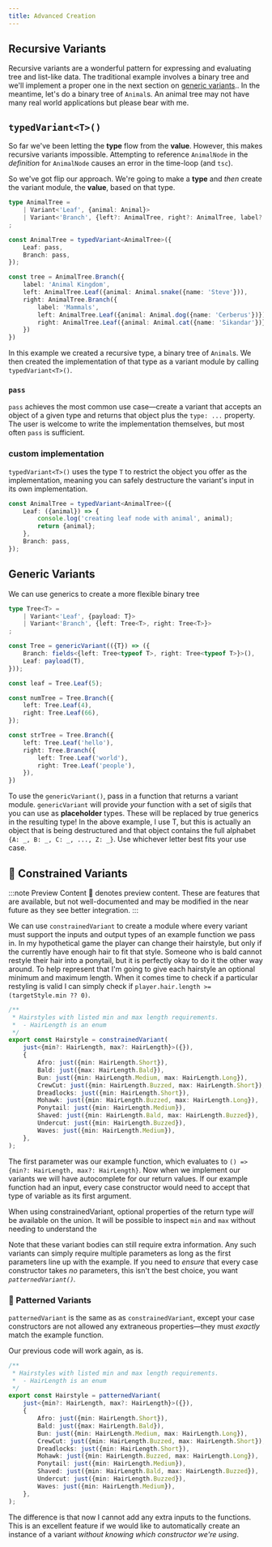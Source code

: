 ```yaml
---
title: Advanced Creation
---
```



## Recursive Variants

Recursive variants are a wonderful pattern for expressing and evaluating tree and list-like data. The traditional example involves a binary tree and we'll implement a proper one in the next section on [generic variants](use/generic).. In the meantime, let's do a binary tree of `Animal`s. An animal tree may not have many real world applications but please bear with me. 

## `typedVariant<T>()`
So far we've been letting the **type** flow from the **value**. However, this makes recursive variants impossible. Attempting to reference `AnimalNode` in the *definition* for `AnimalNode` causes an error in the time-loop (and `tsc`).

So we've got flip our approach. We're going to make a **type** and *then* create the variant module, the **value**, based on that type.

```typescript
type AnimalTree =
    | Variant<'Leaf', {animal: Animal}>
    | Variant<'Branch', {left?: AnimalTree, right?: AnimalTree, label?: string}>
;

const AnimalTree = typedVariant<AnimalTree>({
    Leaf: pass,
    Branch: pass,
});

const tree = AnimalTree.Branch({
    label: 'Animal Kingdom',
    left: AnimalTree.Leaf({animal: Animal.snake({name: 'Steve'})),
    right: AnimalTree.Branch({
        label: 'Mammals',
        left: AnimalTree.Leaf({animal: Animal.dog({name: 'Cerberus'})}),
        right: AnimalTree.Leaf({animal: Animal.cat({name: 'Sikandar'})}),
    })
})
```

In this example we created a recursive type, a binary tree of `Animal`s. We then created the implementation of that type as a variant module by calling `typedVariant<T>()`. 

### `pass`

`pass` achieves the most common use case—create a variant that accepts an object of a given type and returns that object plus the `type: ...` property. The user is welcome to write the implementation themselves, but most often `pass` is sufficient.

### custom implementation

`typedVariant<T>()` uses the type `T` to restrict the object you offer as the implementation, meaning you can safely destructure the variant's input in its own implementation.

```typescript
const AnimalTree = typedVariant<AnimalTree>({
    Leaf: ({animal}) => {
        console.log('creating leaf node with animal', animal);
        return {animal};
    },
    Branch: pass,
});

```

## Generic Variants

We can use generics to create a more flexible binary tree

```typescript
type Tree<T> =
    | Variant<'Leaf', {payload: T}>
    | Variant<'Branch', {left: Tree<T>, right: Tree<T>}>
;

const Tree = genericVariant(({T}) => ({
    Branch: fields<{left: Tree<typeof T>, right: Tree<typeof T>}>(),
    Leaf: payload(T),
}));

const leaf = Tree.Leaf(5);

const numTree = Tree.Branch({
    left: Tree.Leaf(4),
    right: Tree.Leaf(66),
});

const strTree = Tree.Branch({
    left: Tree.Leaf('hello'),
    right: Tree.Branch({
        left: Tree.Leaf('world'),
        right: Tree.Leaf('people'),
    }),
})
```

To use the `genericVariant()`, pass in a function that returns a variant module. `genericVariant` will provide *your* function with a set of sigils that you can use as **placeholder** types. These will be replaced by true generics in the resulting type! In the above example, I use T, but this is actually an object that is being destructured and that object contains the full alphabet `{A: _, B: _, C: _, ..., Z: _}`. Use whichever letter best fits your use case.

## 🔮 Constrained Variants

:::note Preview Content
🔮 denotes preview content. These are features that are available, but not well-documented and may be modified in the near future as they see better integration.
:::

We can use `constrainedVariant` to create a module where every variant must support the inputs and output types of an example function we pass in. In my hypothetical game the player can change their hairstyle, but only if the currently have enough hair to fit that style. Someone who is bald cannot restyle their hair into a ponytail, but it is perfectly okay to do it the other way around. To help represent that I'm going to give each hairstyle an optional minimum and maximum length. When it comes time to check if a particular restyling is valid I can simply check if `player.hair.length >= (targetStyle.min ?? 0)`. 

```ts
/**
 * Hairstyles with listed min and max length requirements.
 *  - HairLength is an enum
 */
export const Hairstyle = constrainedVariant(
    just<{min?: HairLength, max?: HairLength}>({}), 
    {
        Afro: just({min: HairLength.Short}),
        Bald: just({max: HairLength.Bald}),
        Bun: just({min: HairLength.Medium, max: HairLength.Long}),
        CrewCut: just({min: HairLength.Buzzed, max: HairLength.Short}),
        Dreadlocks: just({min: HairLength.Short}),
        Mohawk: just({min: HairLength.Buzzed, max: HairLength.Long}),
        Ponytail: just({min: HairLength.Medium}),
        Shaved: just({min: HairLength.Bald, max: HairLength.Buzzed}),
        Undercut: just({min: HairLength.Buzzed}),
        Waves: just({min: HairLength.Medium}),
    },
);
```

The first parameter was our example function, which evaluates to `() => {min?: HairLength, max?: HairLength}`. Now when we implement our variants we will have autocomplete for our return values. If our example function had an input, every case constructor would need to accept that type of variable as its first argument.

When using constrainedVariant, optional properties of the return type *will* be available on the union. It will be possible to inspect `min` and `max` without needing to understand the 

Note that these variant bodies can still require extra information. Any such variants can simply require multiple parameters as long as the first parameters line up with the example. If you need to *ensure* that every case constructor takes *no* parameters, this isn't the best choice, you want *`patternedVariant()`.*

### 🔮 Patterned Variants

`patternedVariant` is the same as as `constrainedVariant`, except your case constructors are not allowed any extraneous properties—they must *exactly* match the example function.

Our previous code will work again, as is.

```ts
/**
 * Hairstyles with listed min and max length requirements.
 *  - HairLength is an enum
 */
export const Hairstyle = patternedVariant(
    just<{min?: HairLength, max?: HairLength}>({}), 
    {
        Afro: just({min: HairLength.Short}),
        Bald: just({max: HairLength.Bald}),
        Bun: just({min: HairLength.Medium, max: HairLength.Long}),
        CrewCut: just({min: HairLength.Buzzed, max: HairLength.Short}),
        Dreadlocks: just({min: HairLength.Short}),
        Mohawk: just({min: HairLength.Buzzed, max: HairLength.Long}),
        Ponytail: just({min: HairLength.Medium}),
        Shaved: just({min: HairLength.Bald, max: HairLength.Buzzed}),
        Undercut: just({min: HairLength.Buzzed}),
        Waves: just({min: HairLength.Medium}),
    },
);
```

The difference is that now I cannot add any extra inputs to the functions. This is an excellent feature if we would like to automatically create an instance of a variant *without knowing which constructor we're using*. 